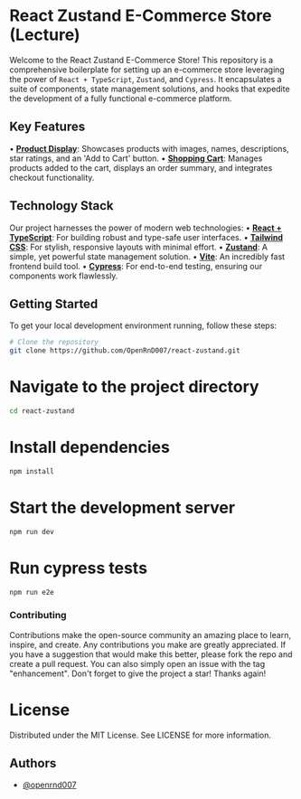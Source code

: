 # React Zustand E-Commerce Store (Lecture)

Welcome to the React Zustand E-Commerce Store! This repository is a comprehensive boilerplate for setting up an e-commerce store leveraging the power of `React + TypeScript`, `Zustand`, and `Cypress`. It encapsulates a suite of components, state management solutions, and hooks that expedite the development of a fully functional e-commerce platform.

## Key Features

•  [**Product Display**](): Showcases products with images, names, descriptions, star ratings, and an 'Add to Cart' button.
•  [**Shopping Cart**](): Manages products added to the cart, displays an order summary, and integrates checkout functionality.


## Technology Stack

Our project harnesses the power of modern web technologies:
•  [**React + TypeScript**](https://react.dev/): For building robust and type-safe user interfaces.
•  [**Tailwind CSS**](https://tailwindcss.com/): For stylish, responsive layouts with minimal effort.
•  [**Zustand**](https://zustand-demo.pmnd.rs/): A simple, yet powerful state management solution.
•  [**Vite**](https://vitejs.dev/): An incredibly fast frontend build tool.
•  [**Cypress**](https://www.cypress.io/): For end-to-end testing, ensuring our components work flawlessly.


## Getting Started

To get your local development environment running, follow these steps:

```bash
# Clone the repository
git clone https://github.com/OpenRnD007/react-zustand.git
```

# Navigate to the project directory
```bash
cd react-zustand
```

# Install dependencies
```bash
npm install
```

# Start the development server
```bash
npm run dev
```

# Run cypress tests
```bash
npm run e2e
```

### Contributing
Contributions make the open-source community an amazing place to learn, inspire, and create. Any contributions you make are greatly appreciated.
If you have a suggestion that would make this better, please fork the repo and create a pull request. You can also simply open an issue with the tag "enhancement".
Don't forget to give the project a star! Thanks again!

# License
Distributed under the MIT License. See LICENSE for more information.

## Authors
- [@openrnd007](https://www.github.com/openrnd007)
